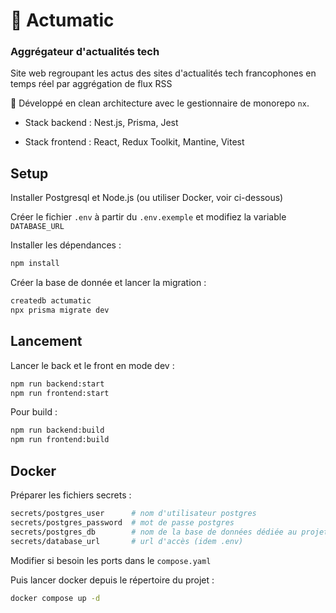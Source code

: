 # 📰 Actumatic

### Aggrégateur d'actualités tech

Site web regroupant les actus des sites d'actualités tech francophones en temps réel par aggrégation de flux RSS

🌱 Développé en clean architecture avec le gestionnaire de monorepo `nx`.

- Stack backend : Nest.js, Prisma, Jest

- Stack frontend : React, Redux Toolkit, Mantine, Vitest

## Setup

Installer Postgresql et Node.js (ou utiliser Docker, voir ci-dessous)

Créer le fichier `.env` à partir du `.env.exemple` et modifiez la variable `DATABASE_URL`

Installer les dépendances :

```sh
npm install
```

Créer la base de donnée et lancer la migration :

```sh
createdb actumatic
npx prisma migrate dev
```

## Lancement

Lancer le back et le front en mode dev :

```sh
npm run backend:start
npm run frontend:start
```

Pour build :

```sh
npm run backend:build
npm run frontend:build
```

## Docker

Préparer les fichiers secrets :

```sh
secrets/postgres_user      # nom d'utilisateur postgres
secrets/postgres_password  # mot de passe postgres
secrets/postgres_db        # nom de la base de données dédiée au projet
secrets/database_url       # url d'accès (idem .env)
```
Modifier si besoin les ports dans le `compose.yaml`

Puis lancer docker depuis le répertoire du projet :
```sh
docker compose up -d
```
